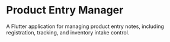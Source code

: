 # Product Entry Manager
A Flutter application for managing product entry notes, including registration, tracking, and inventory intake control.
